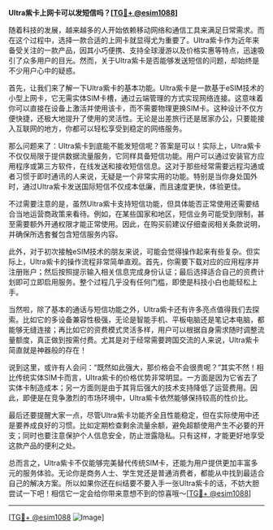 **Ultra紫卡上网卡可以发短信吗？[[TG💪+ @esim1088](https://t.me/s/esim1088)]**

随着科技的发展，越来越多的人开始依赖移动网络和通信工具来满足日常需求。而在这个过程中，选择一款合适的上网卡就显得尤为重要了。Ultra紫卡作为近年来备受关注的一款产品，因其小巧便携、支持全球漫游以及价格实惠等特点，迅速吸引了众多用户的目光。然而，关于Ultra紫卡是否能够发送短信的问题，却始终是不少用户心中的疑惑。

首先，让我们来了解一下Ultra紫卡的基本功能。Ultra紫卡是一款基于eSIM技术的小型上网卡，它无需实体SIM卡槽，通过云端管理的方式实现网络连接。这意味着你可以直接在设备上激活并使用该卡，而不需要物理更换SIM卡。这种设计不仅方便快捷，还极大地提升了使用的灵活性。无论是出差旅行还是居家办公，只要能接入互联网的地方，你都可以轻松享受到稳定的网络服务。

那么问题来了：Ultra紫卡到底能不能发短信呢？答案是可以！实际上，Ultra紫卡不仅仅局限于提供数据流量服务，它同样具备短信功能。用户可以通过安装官方应用程序或第三方软件，在线发送和接收短信信息。这对于那些经常需要远程沟通或者习惯于即时通讯的人来说，无疑是一个非常实用的功能。特别是当你身处国外时，通过Ultra紫卡发送国际短信不仅成本低廉，而且速度更快，体验更佳。

不过需要注意的是，虽然Ultra紫卡支持短信功能，但具体能否正常使用还需要结合当地运营商政策来看待。例如，在某些国家和地区，短信业务可能受到限制，甚至需要额外开通权限才能正常使用。因此，在购买前建议仔细查阅相关条款说明，并确保所选套餐包含短信服务内容。

此外，对于初次接触eSIM技术的朋友来说，可能会觉得操作起来有些复杂。但实际上，Ultra紫卡的操作流程非常简单直观。首先，你需要下载对应的应用程序并注册账户；然后按照提示输入相关信息完成身份认证；最后选择适合自己的资费计划即可立即启用服务。整个过程几乎没有任何门槛，即使是科技小白也能轻松上手。

当然啦，除了基本的通话与短信功能之外，Ultra紫卡还有许多亮点值得我们去探索。比如它的多设备兼容性极强，无论是智能手机、平板电脑还是笔记本电脑，都能够无缝连接；再比如它的资费模式灵活多样，用户可以根据自身需求随时调整流量额度，真正做到按需付费。尤其是对于经常需要跨国交流的人来说，Ultra紫卡简直就是神器般的存在！

说到这里，或许有人会问：“既然如此强大，那价格会不会很贵呢？”其实不然！相比传统实体SIM卡而言，Ultra紫卡的价格优势非常明显。一方面是因为它省去了实体卡制造成本；另一方面则是由于其背后强大的技术支持降低了运营费用。因此，即便是在竞争激烈的市场环境中，Ultra紫卡依然能够保持较高的性价比。

最后还要提醒大家一点，尽管Ultra紫卡功能齐全且性能稳定，但在实际使用中还是要养成良好的习惯。比如定期检查剩余流量余额，避免超额使用产生不必要的开支；同时也要注意保护个人信息安全，防止泄露隐私。只有这样，才能更好地享受这款产品的便利之处。

总而言之，Ultra紫卡不仅能够完美替代传统SIM卡，还能为用户提供更加丰富多元的服务体验。无论你是商务人士、学生党还是普通消费者，都能从中找到最适合自己的解决方案。所以如果你还在纠结要不要入手一张Ultra紫卡的话，不妨大胆尝试一下吧！相信它一定会给你带来意想不到的惊喜哦～[[TG💪+ @esim1088](https://t.me/s/esim1088)]

---

[[TG💪+ @esim1088](https://t.me/s/esim1088) ![Image](https://i.postimg.cc/4NQfJmqS/Snipaste-2025-05-13-00-14-12.png)]